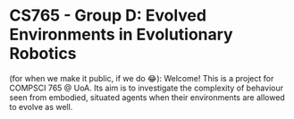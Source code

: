 # CS765 - Group D: Evolved Environments in Evolutionary Robotics

(for when we make it public, if we do 😂): Welcome! This is a project for COMPSCI 765 @ UoA. Its aim is to investigate the complexity of behaviour seen from embodied, situated agents when their environments are allowed to evolve as well.
